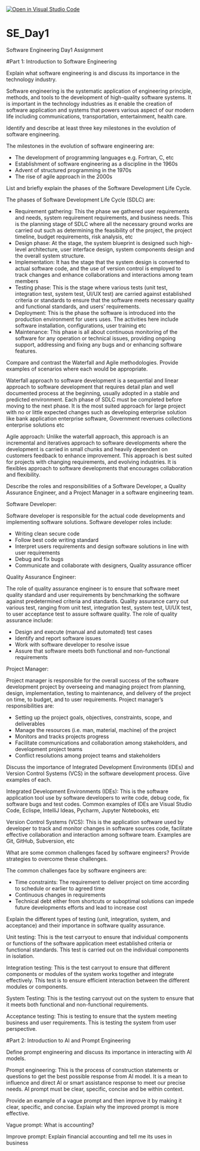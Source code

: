 [![Open in Visual Studio Code](https://classroom.github.com/assets/open-in-vscode-2e0aaae1b6195c2367325f4f02e2d04e9abb55f0b24a779b69b11b9e10269abc.svg)](https://classroom.github.com/online_ide?assignment_repo_id=18337967&assignment_repo_type=AssignmentRepo)
# SE_Day1
Software Engineering Day1 Assignment

#Part 1: Introduction to Software Engineering

Explain what software engineering is and discuss its importance in the technology industry.

Software engineering is the systematic application of engineering principle, methods, and tools to the development of high-quality software systems.
It is important in the technology industries as it enable the creation of software application and systems that powers various aspect of our modern life including communications, transportation, entertainment, health care.


Identify and describe at least three key milestones in the evolution of software engineering.

The milestones in the evolution of software engineering are:
-	The development of programming languages e.g. Fortran, C, etc
-	Establishment of software engineering as a discipline in the 1960s
-	Advent of structured programming in the 1970s
-	The rise of agile approach in the 2000s

List and briefly explain the phases of the Software Development Life Cycle.

The phases of Software Development Life Cycle (SDLC) are:
-	Requirement gathering: This the phase we gathered user requirements and needs, system requirement requirements, and business needs. This is the planning stage of SDLC where all the 
  necessary ground works are carried out such as determining the feasibility of the project, the project timeline, budget requirements, risk analysis, etc
-	Design phase: At the stage, the system blueprint is designed such high-level architecture, user interface design, system components design and the overall system structure.
-	Implementation: It has the stage that the system design is converted to actual software code, and the use of version control is employed to track changes and enhance collaborations and 
  interactions among team members
-	Testing phase: This is the stage where various tests (unit test, integration test, system test, UI/UX test) are carried against established criteria or standards to ensure that the 
  software meets necessary quality and functional standards, and users’ requirements.
-	Deployment: This is the phase the software is introduced into the production environment for users uses. The activities here include software installation, configurations, user training etc
-	Maintenance: This phase is all about continuous monitoring of the software for any operation or technical issues, providing ongoing support, addressing and fixing any bugs and or enhancing 
  software features.

Compare and contrast the Waterfall and Agile methodologies. Provide examples of scenarios where each would be appropriate.

Waterfall approach to software development is a sequential and linear approach to software development that requires detail plan and well documented process at the beginning, usually adopted in a stable and predicted environment. Each phase of SDLC must be completed before moving to the next phase. It is the most suited approach for large project with no or little expected changes such as developing enterprise solution like bank application enterprise software, Government revenues collections enterprise solutions etc

Agile approach: Unlike the waterfall approach, this approach is an incremental and iteratives approach to software developments where the development is carried in small chunks and heavily dependent on customers feedback to enhance improvement. This approach is best suited for projects with changing requirements, and evolving industries. It is flexibles approach to software developments that encourages collaboration and flexibility.

Describe the roles and responsibilities of a Software Developer, a Quality Assurance Engineer, and a Project Manager in a software engineering team.

Software Developer: 

Software developer is responsible for the actual code developments and implementing software solutions. Software developer roles include:
-	Writing clean secure code
-	Follow best code writing standard
-	Interpret users requirements and design software solutions in line with user requirements
-	Debug and fix bugs
-	Communicate and collaborate with designers, Quality assurance officer

Quality Assurance Engineer:

The role of quality assurance engineer is to ensure that software meet quality standard and user requirements by benchmarking the software against predetermined criteria and standards. Quality assurance carry out various test, ranging from unit test, integration test, system test, UI/UX test, to user acceptance test to assure software quality. The role of quality assurance include:

-	Design and execute (manual and automated) test cases
-	Identify and report software issues
-	Work with software developer to resolve issue
-	Assure that software meets both functional and non-functional requirements

Project Manager:

Project manager is responsible for the overall success of the software development project by overseeing and managing project from planning, design, implementation, testing to maintenance, and delivery of the project on time, to budget, and to user requirements. Project manager’s responsibilities are:
-	Setting up the project goals, objectives, constraints, scope, and deliverables
-	Manage the resources (i.e. man, material, machine) of the project
-	Monitors and tracks projects progress
-	Facilitate communications and collaboration among stakeholders, and development project teams
-	Conflict resolutions among project teams and stakeholders

Discuss the importance of Integrated Development Environments (IDEs) and Version Control Systems (VCS) in the software development process. Give examples of each.

Integrated Development Environments (IDEs): This is  the software application tool use by software developers to write code, debug code, fix software bugs and test codes. Common examples of IDEs are Visual Studio Code, Eclispe, IntelliJ Ideas, Pycharm, Jupyter Notebooks, etc

Version Control Systems (VCS): This is the application software used by developer to track and monitor changes in software sources code, facilitate effective collaboration and interaction among software team. Examples are Git, GitHub, Subversion, etc

What are some common challenges faced by software engineers? Provide strategies to overcome these challenges.

The common challenges face by software engineers are:

-	Time constraints: The requirement to deliver project on time according to schedule or earlier to agreed time
-	Continuous changes in requirements
-	Technical debt either from shortcuts or suboptimal solutions can impede future developments efforts and lead to increase cost

Explain the different types of testing (unit, integration, system, and acceptance) and their importance in software quality assurance.

Unit testing: This is the test carryout to ensure that individual components or functions of the software application meet established criteria or functional standards. This test is carried out on the individual components in isolation.

Integration testing: This is the test carryout to ensure that different components or modules of the system works together and integrate effectively. This test is to ensure efficient interaction between the different modules or components.

System Testing: This is the testing carryout out on the system to ensure that it meets both functional and non-functional requirements.

Acceptance testing: This is testing to ensure that the system meeting business and user requirements. This is testing the system from user perspective.


#Part 2: Introduction to AI and Prompt Engineering


Define prompt engineering and discuss its importance in interacting with AI models.

Prompt engineering: This is the process of construction statements or questions to get the best possible response from AI model. It is a mean to influence and direct AI or smart assistance response to meet our precise needs. AI prompt must be clear, specific, concise and be within context.

Provide an example of a vague prompt and then improve it by making it clear, specific, and concise. Explain why the improved prompt is more effective.

Vague prompt: What is accounting?

Improve prompt: Explain financial accounting and tell me its uses in business



